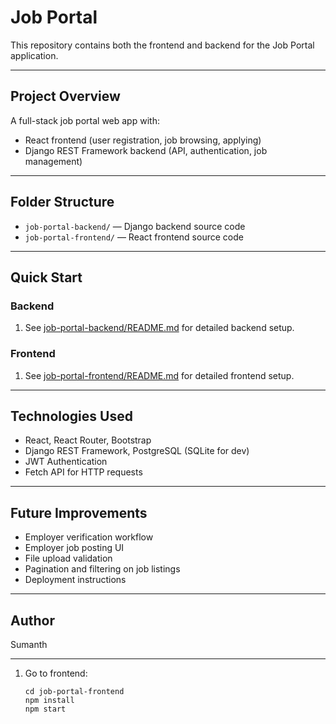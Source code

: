 # Job Portal

This repository contains both the frontend and backend for the Job Portal application.

---

## Project Overview

A full-stack job portal web app with:

- React frontend (user registration, job browsing, applying)
- Django REST Framework backend (API, authentication, job management)

---

## Folder Structure

- `job-portal-backend/` — Django backend source code  
- `job-portal-frontend/` — React frontend source code

---

## Quick Start

### Backend

1. See [job-portal-backend/README.md](job-portal-backend/README.md) for detailed backend setup.

### Frontend

1. See [job-portal-frontend/README.md](job-portal-frontend/README.md) for detailed frontend setup.

---

## Technologies Used

- React, React Router, Bootstrap  
- Django REST Framework, PostgreSQL (SQLite for dev)  
- JWT Authentication  
- Fetch API for HTTP requests

---

## Future Improvements

- Employer verification workflow  
- Employer job posting UI  
- File upload validation  
- Pagination and filtering on job listings  
- Deployment instructions

---

## Author

Sumanth

---


1. Go to frontend:
   ```
   cd job-portal-frontend
   npm install
   npm start
   ```

